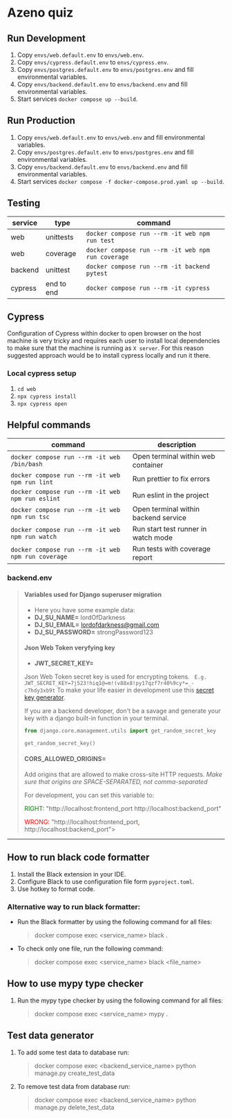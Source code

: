 # Azeno quiz

## Run Development

1. Copy `envs/web.default.env` to `envs/web.env`.
2. Copy `envs/cypress.default.env` to `envs/cypress.env`.
3. Copy `envs/postgres.default.env` to `envs/postgres.env` and fill environmental variables.
4. Copy `envs/backend.default.env` to `envs/backend.env` and fill environmental variables.
5. Start services `docker compose up --build`.

## Run Production

1. Copy `envs/web.default.env` to `envs/web.env` and fill environmental variables.
2. Copy `envs/postgres.default.env` to `envs/postgres.env` and fill environmental variables.
3. Copy `envs/backend.default.env` to `envs/backend.env` and fill environmental variables.
4. Start services `docker compose -f docker-compose.prod.yaml up --build`.

## Testing

| service | type       | command                                            |
|---------|------------|----------------------------------------------------|
| web     | unittests  | `docker compose run --rm -it web npm run test`     |
| web     | coverage   | `docker compose run --rm -it web npm run coverage` |
| backend | unittest   | `docker compose run --rm -it backend pytest`       |
| cypress | end to end | `docker compose run --rm -it cypress`              |

## Cypress

Configuration of Cypress within docker to open browser on the host machine is very tricky and requires each user to
install local dependencies to make sure that the machine is running as `X server`.
For this reason suggested approach would be to install cypress locally and run it there.

### Local cypress setup

1. `cd web`
2. `npx cypress install`
3. `npx cypress open`

## Helpful commands

| command                                            | description                          |
|----------------------------------------------------|--------------------------------------|
| `docker compose run --rm -it web /bin/bash`        | Open terminal within web container   |
| `docker compose run --rm -it web npm run lint`     | Run prettier to fix errors           |
| `docker compose run --rm -it web npm run eslint`   | Run eslint in the project            |
| `docker compose run --rm -it web npm run tsc`      | Open terminal within backend service |
| `docker compose run --rm -it web npm run watch`    | Run start test runner in watch mode  |
| `docker compose run --rm -it web npm run coverage` | Run tests with coverage report       |

### backend.env

> #### Variables used for Django superuser migration
> 
> - Here you have some example data:
> - **DJ_SU_NAME=** lordOfDarkness 
> - **DJ_SU_EMAIL=** lordofdarkness@gmail.com
> - **DJ_SU_PASSWORD=** strongPassword123
>
> #### Json Web Token veryfying key
> - **JWT_SECRET_KEY=**
> 
>Json Web Token secret key is used for encrypting tokens.
>``` E.g. JWT_SECRET_KEY=7j523!hiq1@=m!(v88x8!py17qzf7r40%9cy*=_-c7hdy3xb9t```
>To make your life easier in development use this [secret key generator](https://djecrety.ir/).
> 
>If you are a backend developer, don't be a savage and generate your key with a django built-in function in your terminal.
> 
>```python
>from django.core.management.utils import get_random_secret_key
>
>get_random_secret_key()
>```
>
> #### CORS_ALLOWED_ORIGINS=
> 
>Add origins that are allowed to make cross-site HTTP requests. *Make sure that origins are SPACE-SEPARATED, not comma-separated*
> 
> For development, you can set this variable to:
>
><span style="color:green">RIGHT:</span>
>"http://localhost:frontend_port http://localhost:backend_port"
>
><span style="color:red">WRONG:</span>
>"http://localhost:frontend_port<span style="color:red">,</span> http://localhost:backend_port">
 
------

## How to run black code formatter

1. Install the Black extension in your IDE.
2. Configure Black to use configuration file form `pyproject.toml`.
3. Use hotkey to format code.

### Alternative way to run black formatter: 
 
- Run the Black formatter by using the following command for all files:
    > docker compose exec <service_name> black .

- To check only one file, run the following command:
    > docker compose exec <service_name> black <file_name>
  
## How to use mypy type checker
1. Run the mypy type checker by using the following command for all files:
    > docker compose exec <service_name> mypy .
   > 

## Test data generator
1. To add some test data to database run:
    > docker compose exec <backend_service_name> python manage.py create_test_data

2. To remove test data from database run:
    > docker compose exec <backend_service_name> python manage.py delete_test_data
